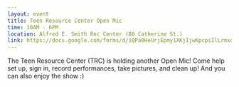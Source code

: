 ```yaml
---
layout: event
title: Teen Resource Center Open Mic
time: 10AM - 6PM
location: Alfred E. Smith Rec Center (80 Catherine St.)
link: https://docs.google.com/forms/d/1QPa0HeUrjEpmy1XKjIjwKpcpsIlLrmxdtZvQ_L-V528
---
```

The Teen Resource Center (TRC) is holding another Open Mic! Come help set up, sign in, record performances, take pictures, and clean up! And you can also enjoy the show :)
